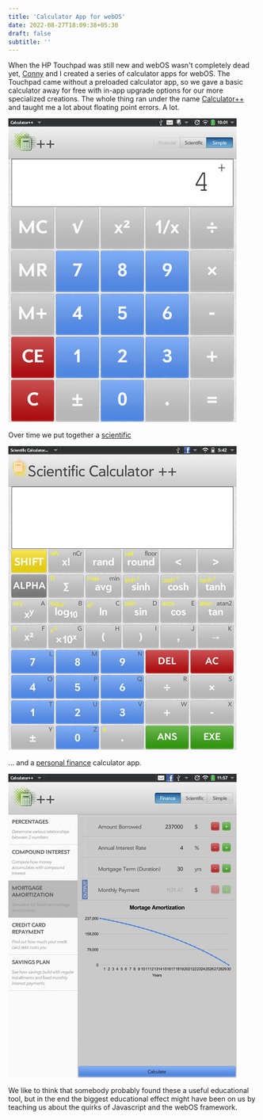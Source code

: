 ```yaml
---
title: 'Calculator App for webOS'
date: 2022-08-27T18:09:38+05:30
draft: false
subtitle: ''
---
```



When the HP Touchpad was still new and webOS wasn't completely dead yet, [Conny](http://www.corneliascheitz.com) and I created a series of calculator apps for webOS.
The Touchpad came without a preloaded calculator app, so we gave a basic calculator away for free with in-app upgrade options for our more specialized creations.
The whole thing ran under the name [Calculator++](https://developer.palm.com/appredirect/?packageid=com.minderleister.calculatorplusplus 'Calculator++ for webOS') and taught me a lot about floating point errors.
A lot.

![](images/screen_simple.jpg)

Over time we put together a
[scientific](https://developer.palm.com/appredirect/?packageid=com.minderleister.calculatorscientific)

![](images/screen_scientific.jpg)

… and a
[personal finance](https://developer.palm.com/appredirect/?packageid=com.minderleister.calculatorfinancial) calculator app.

![](images/screen_financial.jpg)

We like to think that somebody probably found these a useful educational tool, but in the end the biggest educational effect might have been on us by teaching us about the quirks of Javascript and the webOS framework.
